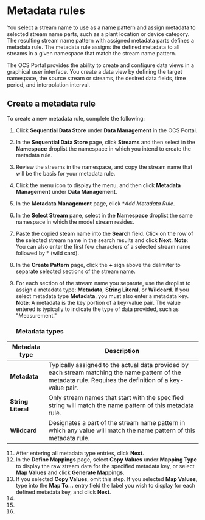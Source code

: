 # Metadata rules

You select a stream name to use as a name pattern and assign metadata to selected stream name parts, such as a plant location or device category. The resulting stream name pattern with assigned metadata parts defines a metadata rule. The metadata rule assigns the defined metadata to all streams in a given namespace that match the stream name pattern.  

The OCS Portal provides the ability to create and configure data views in a graphical user interface. You create a data view by defining the target namespace, the source stream or streams, the desired data fields, time period, and interpolation interval. 

## Create a metadata rule

To create a new metadata rule, complete the following:

1. Click **Sequential Data Store** under **Data Management** in the OCS Portal. 
2. In the **Sequential Data Store** page, click **Streams** and then select in the **Namespace** droplist the namespace in which you intend to create the metadata rule.  
3. Review the streams in the namespace, and copy the stream name that will be the basis for your metadata rule.
4. Click the menu icon to display the menu, and then click **Metadata Management** under **Data Management**.
5. In the **Metadata Management** page, click **Add Metadata Rule*.
6. In the **Select Stream** pane, select in the **Namespace** droplist the same namespace in which the model stream resides.
7. Paste the copied steam name into the **Search** field. Click on the row of the selected stream name in the search results and click **Next**.
   **Note**: You can also enter the first few characters of a selected stream name followed by * (wild card).
8. In the **Create Pattern** page, click the **+** sign above the delimiter to separate selected sections of the stream name.
9. For each section of the stream name you separate, use the droplist to assign a metadata type: **Metadata**, **String Literal**, or **Wildcard**. If you select metadata type **Metadata**, you must also enter a metadata key.
   **Note**: A metadata is the key portion of a key-value pair. The value entered is typically to indicate the type of data provided, such as "Measurement."
   
   ### Metadata types

| Metadata type                       | Description                                        |
|---------------------------------|------------------------------------------------------------|
| **Metadata**     | Typically assigned to the actual data provided by each stream matching the name pattern of the metadata rule.  Requires the definition of a key-value pair. |
| **String Literal**      | Only stream names that start with the specified string will match the name pattern of this metadata rule. |
| **Wildcard**       | Designates a part of the stream name pattern in which any value will match the name pattern of this metadata rule. |

11. After entering all metadata type entries, click **Next**.
12. In the **Define Mappings** page, select **Copy Values** under **Mapping Type** to display the raw stream data for the specified metadata key, or select **Map Values** and click **Generate Mappings**.
13. If you selected **Copy Values**, omit this step.  If you selected **Map Values**, type into the **Map To...** entry field the label you wish to display for each defined metadata key, and click **Next**.
14. 
15.  
16.
